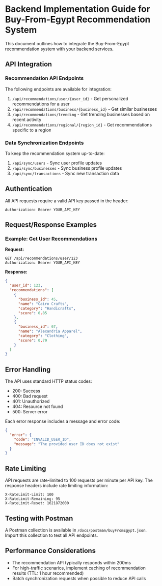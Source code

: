 # Backend Implementation Guide for Buy-From-Egypt Recommendation System

This document outlines how to integrate the Buy-From-Egypt recommendation system with your backend services.

## API Integration

### Recommendation API Endpoints

The following endpoints are available for integration:

1. `/api/recommendations/user/{user_id}` - Get personalized recommendations for a user
2. `/api/recommendations/business/{business_id}` - Get similar businesses
3. `/api/recommendations/trending` - Get trending businesses based on recent activity
4. `/api/recommendations/regional/{region_id}` - Get recommendations specific to a region

### Data Synchronization Endpoints

To keep the recommendation system up-to-date:

1. `/api/sync/users` - Sync user profile updates
2. `/api/sync/businesses` - Sync business profile updates
3. `/api/sync/transactions` - Sync new transaction data

## Authentication

All API requests require a valid API key passed in the header:

```
Authorization: Bearer YOUR_API_KEY
```

## Request/Response Examples

### Example: Get User Recommendations

**Request:**
```
GET /api/recommendations/user/123
Authorization: Bearer YOUR_API_KEY
```

**Response:**
```json
{
  "user_id": 123,
  "recommendations": [
    {
      "business_id": 45,
      "name": "Cairo Crafts",
      "category": "Handicrafts",
      "score": 0.85
    },
    {
      "business_id": 67,
      "name": "Alexandria Apparel",
      "category": "Clothing",
      "score": 0.79
    }
  ]
}
```

## Error Handling

The API uses standard HTTP status codes:

- 200: Success
- 400: Bad request
- 401: Unauthorized 
- 404: Resource not found
- 500: Server error

Each error response includes a message and error code:

```json
{
  "error": {
    "code": "INVALID_USER_ID",
    "message": "The provided user ID does not exist"
  }
}
```

## Rate Limiting

API requests are rate-limited to 100 requests per minute per API key. The response headers include rate limiting information:

```
X-RateLimit-Limit: 100
X-RateLimit-Remaining: 95
X-RateLimit-Reset: 1621872000
```

## Testing with Postman

A Postman collection is available in `/docs/postman/buyFromEgypt.json`. Import this collection to test all API endpoints.

## Performance Considerations

- The recommendation API typically responds within 200ms
- For high-traffic scenarios, implement caching of recommendation results (TTL: 1 hour recommended)
- Batch synchronization requests when possible to reduce API calls 